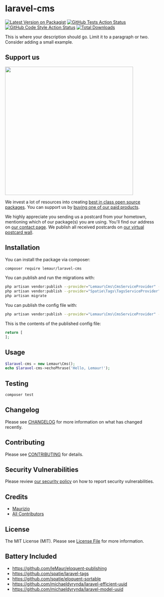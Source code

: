 # laravel-cms

[![Latest Version on Packagist](https://img.shields.io/packagist/v/lemaur/laravel-cms.svg?style=flat-square)](https://packagist.org/packages/lemaur/laravel-cms)
[![GitHub Tests Action Status](https://img.shields.io/github/workflow/status/lemaur/laravel-cms/run-tests?label=tests)](https://github.com/lemaur/laravel-cms/actions?query=workflow%3ATests+branch%3Amaster)
[![GitHub Code Style Action Status](https://img.shields.io/github/workflow/status/lemaur/laravel-cms/Check%20&%20fix%20styling?label=code%20style)](https://github.com/lemaur/laravel-cms/actions?query=workflow%3A"Check+%26+fix+styling"+branch%3Amaster)
[![Total Downloads](https://img.shields.io/packagist/dt/lemaur/laravel-cms.svg?style=flat-square)](https://packagist.org/packages/lemaur/laravel-cms)


This is where your description should go. Limit it to a paragraph or two. Consider adding a small example.

## Support us

[<img src="https://github-ads.s3.eu-central-1.amazonaws.com/package-laravel-cms-laravel.jpg?t=1" width="419px" />](https://spatie.be/github-ad-click/package-laravel-cms-laravel)

We invest a lot of resources into creating [best in class open source packages](https://spatie.be/open-source). You can support us by [buying one of our paid products](https://spatie.be/open-source/support-us).

We highly appreciate you sending us a postcard from your hometown, mentioning which of our package(s) you are using. You'll find our address on [our contact page](https://spatie.be/about-us). We publish all received postcards on [our virtual postcard wall](https://spatie.be/open-source/postcards).

## Installation

You can install the package via composer:

```bash
composer require lemaur/laravel-cms
```

You can publish and run the migrations with:

```bash
php artisan vendor:publish --provider="Lemaur\Cms\CmsServiceProvider" --tag="cms-migrations"
php artisan vendor:publish --provider="Spatie\Tags\TagsServiceProvider" --tag="tags-migrations"
php artisan migrate
```

You can publish the config file with:
```bash
php artisan vendor:publish --provider="Lemaur\Cms\CmsServiceProvider" --tag="cms-config"
```

This is the contents of the published config file:

```php
return [
];
```

## Usage

```php
$laravel-cms = new Lemaur\Cms();
echo $laravel-cms->echoPhrase('Hello, Lemaur!');
```

## Testing

```bash
composer test
```

## Changelog

Please see [CHANGELOG](CHANGELOG.md) for more information on what has changed recently.

## Contributing

Please see [CONTRIBUTING](.github/CONTRIBUTING.md) for details.

## Security Vulnerabilities

Please review [our security policy](../../security/policy) on how to report security vulnerabilities.

## Credits

- [Maurizio](https://github.com/lemaur)
- [All Contributors](../../contributors)

## License

The MIT License (MIT). Please see [License File](LICENSE.md) for more information.

## Battery Included
- https://github.com/leMaur/eloquent-publishing
- https://github.com/spatie/laravel-tags
- https://github.com/spatie/eloquent-sortable
- https://github.com/michaeldyrynda/laravel-efficient-uuid
- https://github.com/michaeldyrynda/laravel-model-uuid
